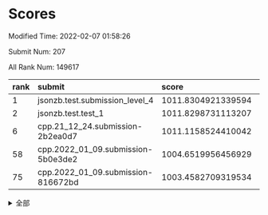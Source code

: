 # Scores

Modified Time: 2022-02-07 01:58:26

Submit Num: 207

All Rank Num: 149617

| rank |               submit               |       score        |       sigma        | pk_num |
| :--- | :--------------------------------- | :----------------- | :----------------- | :----- |
| 1    | jsonzb.test.submission_level_4     | 1011.8304921339594 | 0.7875294044768444 | 2893   |
| 2    | jsonzb.test.test_1                 | 1011.8298731113207 | 0.7921722477097313 | 2894   |
| 6    | cpp.21_12_24.submission-2b2ea0d7   | 1011.1158524410042 | 0.736928277769099  | 2894   |
| 58   | cpp.2022_01_09.submission-5b0e3de2 | 1004.6519956456929 | 0.7136661575284715 | 2892   |
| 75   | cpp.2022_01_09.submission-816672bd | 1003.4582709319534 | 0.7122930854533872 | 2889   |


<details>
<summary>全部</summary>

| rank |                 submit                 |       score        |       sigma        | pk_num |
| :--- | :------------------------------------- | :----------------- | :----------------- | :----- |
| 1    | jsonzb.test.submission_level_4         | 1011.8304921339594 | 0.7875294044768444 | 2893   |
| 2    | jsonzb.test.test_1                     | 1011.8298731113207 | 0.7921722477097313 | 2894   |
| 3    | gobigger.level_3.submission_level_3_21 | 1011.7188214643114 | 0.766491109100047  | 2891   |
| 4    | gobigger.level_3.submission_level_3_6  | 1011.2833794625241 | 0.7631326913926443 | 2890   |
| 5    | gobigger.level_3.submission_level_3_9  | 1011.1306550744173 | 0.7612598703811863 | 2892   |
| 6    | cpp.21_12_24.submission-2b2ea0d7       | 1011.1158524410042 | 0.736928277769099  | 2894   |
| 7    | gobigger.level_3.submission_level_3_4  | 1011.0224775036924 | 0.7452738149763722 | 2887   |
| 8    | gobigger.level_3.submission_level_3_23 | 1010.9425630277993 | 0.7880712659130502 | 2895   |
| 9    | gobigger.level_3.submission_level_3_30 | 1010.896624697371  | 0.7916297853467318 | 2889   |
| 10   | gobigger.level_3.submission_level_3_48 | 1010.8646420356887 | 0.7564004328052544 | 2888   |
| 11   | gobigger.level_3.submission_level_3_33 | 1010.7657068295049 | 0.7776928151413136 | 2892   |
| 12   | gobigger.level_3.submission_level_3_25 | 1010.7147005288465 | 0.7739480389935245 | 2895   |
| 13   | gobigger.level_3.submission_level_3_5  | 1010.6861718956433 | 0.7573856677684935 | 2888   |
| 14   | gobigger.level_3.submission_level_3_22 | 1010.6849579057669 | 0.7782494207988444 | 2894   |
| 15   | gobigger.level_3.submission_level_3_44 | 1010.6216755479071 | 0.7914976666176615 | 2892   |
| 16   | gobigger.level_3.submission_level_3_13 | 1010.5510195811206 | 0.7550131220459866 | 2893   |
| 17   | gobigger.level_3.submission_level_3_29 | 1010.3813778672693 | 0.7627641044833726 | 2886   |
| 18   | gobigger.level_3.submission_level_3_46 | 1010.3754491975009 | 0.7464669439071254 | 2895   |
| 19   | gobigger.level_3.submission_level_3_15 | 1010.3032896374921 | 0.7450433146967779 | 2886   |
| 20   | gobigger.level_3.submission_level_3_37 | 1010.2261233311995 | 0.7509083680613405 | 2891   |
| 21   | gobigger.level_3.submission_level_3_42 | 1010.1969276176976 | 0.7532794265002924 | 2897   |
| 22   | gobigger.level_3.submission_level_3_45 | 1010.1763648575691 | 0.746876938168997  | 2891   |
| 23   | gobigger.level_3.submission_level_3_39 | 1010.1648216205725 | 0.7774820902255117 | 2892   |
| 24   | gobigger.level_3.submission_level_3_35 | 1010.128912192874  | 0.7659807539770176 | 2886   |
| 25   | gobigger.level_3.submission_level_3_17 | 1010.1235505808726 | 0.7508776910917879 | 2893   |
| 26   | gobigger.level_3.submission_level_3_3  | 1010.0847296241142 | 0.7650507220690818 | 2894   |
| 27   | gobigger.level_3.submission_level_3_16 | 1010.0246708229962 | 0.7680169301467389 | 2890   |
| 28   | gobigger.level_3.submission_level_3_31 | 1010.014988307091  | 0.771188692703689  | 2895   |
| 29   | gobigger.level_3.submission_level_3_36 | 1009.9514759097793 | 0.759190611795716  | 2896   |
| 30   | gobigger.level_3.submission_level_3_2  | 1009.9309303845711 | 0.74748332833175   | 2893   |
| 31   | gobigger.level_3.submission_level_3_19 | 1009.8736269371979 | 0.7551457003001939 | 2892   |
| 32   | gobigger.level_3.submission_level_3_41 | 1009.734146405568  | 0.7540875365873805 | 2891   |
| 33   | gobigger.level_3.submission_level_3_38 | 1009.7108671921432 | 0.7728911879475294 | 2889   |
| 34   | gobigger.level_3.submission_level_3_40 | 1009.7076127064506 | 0.7545631261819592 | 2896   |
| 35   | gobigger.level_3.submission_level_3_8  | 1009.6902109283734 | 0.7625335770138362 | 2893   |
| 36   | gobigger.level_3.submission_level_3_32 | 1009.6203071768123 | 0.7542209626412375 | 2893   |
| 37   | gobigger.level_3.submission_level_3_18 | 1009.6175787566855 | 0.7516855029511189 | 2897   |
| 38   | gobigger.level_3.submission_level_3_12 | 1009.4937436771031 | 0.7444877076430447 | 2888   |
| 39   | gobigger.level_3.submission_level_3_7  | 1009.4619091845191 | 0.7490236537256301 | 2889   |
| 40   | gobigger.level_3.submission_level_3_28 | 1009.3899411343393 | 0.7575159552222718 | 2889   |
| 41   | gobigger.level_3.submission_level_3_49 | 1009.2843083356919 | 0.7601171567431997 | 2889   |
| 42   | gobigger.level_3.submission_level_3_43 | 1009.2690137654216 | 0.7475516792174086 | 2893   |
| 43   | gobigger.level_3.submission_level_3_0  | 1009.1383383370056 | 0.7466594072264995 | 2892   |
| 44   | gobigger.level_3.submission_level_3_27 | 1009.109724274998  | 0.7494069169699277 | 2893   |
| 45   | gobigger.level_3.submission_level_3_47 | 1009.085582770216  | 0.7450703191026217 | 2892   |
| 46   | gobigger.level_3.submission_level_3_1  | 1008.9421497333412 | 0.7470189538807098 | 2891   |
| 47   | gobigger.level_3.submission_level_3_11 | 1008.8938784594454 | 0.746928713431736  | 2887   |
| 48   | gobigger.level_3.submission_level_3_14 | 1008.8721342971551 | 0.7356222932422263 | 2888   |
| 49   | gobigger.level_3.submission_level_3_24 | 1008.7508411356446 | 0.7900692494438123 | 2893   |
| 50   | gobigger.level_3.submission_level_3_26 | 1008.5498777521318 | 0.7234907167927164 | 2892   |
| 51   | gobigger.level_3.submission_level_3_34 | 1008.5188917329996 | 0.7433503968963403 | 2899   |
| 52   | gobigger.level_3.submission_level_3_10 | 1008.4150772216706 | 0.7277740983318236 | 2891   |
| 53   | gobigger.level_3.submission_level_3_20 | 1007.9240644826142 | 0.7442156818645219 | 2889   |
| 54   | gobigger.level_1.submission_level_1_32 | 1005.0917311105276 | 0.7206536990409196 | 2890   |
| 55   | gobigger.level_1.submission_level_1_41 | 1004.9688624903328 | 0.7098125368009874 | 2892   |
| 56   | gobigger.level_1.submission_level_1_23 | 1004.8069134460644 | 0.7196468655173456 | 2891   |
| 57   | gobigger.level_1.submission_level_1_39 | 1004.7775599104026 | 0.7275667396320901 | 2888   |
| 58   | cpp.2022_01_09.submission-5b0e3de2     | 1004.6519956456929 | 0.7136661575284715 | 2892   |
| 59   | gobigger.level_1.submission_level_1_42 | 1004.6432733549544 | 0.7273460289622551 | 2891   |
| 60   | gobigger.level_1.submission_level_1_8  | 1004.5603559287855 | 0.7190903740177907 | 2891   |
| 61   | gobigger.level_1.submission_level_1_21 | 1004.5374413716565 | 0.7256811350095497 | 2889   |
| 62   | gobigger.level_1.submission_level_1_15 | 1004.2623159461788 | 0.7212321204216819 | 2894   |
| 63   | gobigger.level_1.submission_level_1_10 | 1004.0551452155464 | 0.7217609005910007 | 2887   |
| 64   | gobigger.level_1.submission_level_1_40 | 1004.0541396260247 | 0.7035106909947159 | 2894   |
| 65   | gobigger.level_1.submission_level_1_49 | 1004.017876774953  | 0.7066107491785737 | 2895   |
| 66   | gobigger.level_1.submission_level_1_12 | 1004.0137129464979 | 0.7059376240781206 | 2887   |
| 67   | gobigger.level_1.submission_level_1_25 | 1003.8674886295686 | 0.7235665987563366 | 2889   |
| 68   | gobigger.level_1.submission_level_1_18 | 1003.7951536777156 | 0.7182661274523906 | 2891   |
| 69   | gobigger.level_1.submission_level_1_1  | 1003.7215977960215 | 0.7191763263028181 | 2893   |
| 70   | gobigger.level_1.submission_level_1_33 | 1003.6781677601676 | 0.7160777721125541 | 2900   |
| 71   | gobigger.level_1.submission_level_1_34 | 1003.6722974056906 | 0.7147516222994273 | 2890   |
| 72   | gobigger.level_1.submission_level_1_17 | 1003.6191122401434 | 0.7188854330178464 | 2892   |
| 73   | gobigger.level_1.submission_level_1_20 | 1003.5372426249244 | 0.7243435442901688 | 2889   |
| 74   | gobigger.level_1.submission_level_1_16 | 1003.4655259992074 | 0.7101401826414737 | 2894   |
| 75   | cpp.2022_01_09.submission-816672bd     | 1003.4582709319534 | 0.7122930854533872 | 2889   |
| 76   | gobigger.level_1.submission_level_1_44 | 1003.4497278634014 | 0.711112529486238  | 2889   |
| 77   | gobigger.level_1.submission_level_1_35 | 1003.4486860666013 | 0.7093272431123583 | 2892   |
| 78   | gobigger.level_1.submission_level_1_47 | 1003.4367264146239 | 0.7173953177518511 | 2889   |
| 79   | gobigger.level_1.submission_level_1_43 | 1003.4083956404769 | 0.7104463946478313 | 2891   |
| 80   | gobigger.level_1.submission_level_1_14 | 1003.3647431851796 | 0.7193572204727037 | 2892   |
| 81   | gobigger.level_1.submission_level_1_28 | 1003.3318776100303 | 0.7060373046009766 | 2889   |
| 82   | gobigger.level_1.submission_level_1_29 | 1003.2619755637493 | 0.7149864473598859 | 2887   |
| 83   | gobigger.level_1.submission_level_1_13 | 1003.216899516199  | 0.7184060806702939 | 2894   |
| 84   | gobigger.level_1.submission_level_1_24 | 1003.1885366645155 | 0.7161032105889541 | 2892   |
| 85   | gobigger.level_1.submission_level_1_27 | 1003.1344979397857 | 0.7252914468525999 | 2890   |
| 86   | gobigger.level_1.submission_level_1_31 | 1003.119721038545  | 0.7202667592243173 | 2890   |
| 87   | gobigger.level_1.submission_level_1_7  | 1003.1168066094019 | 0.7049529078320887 | 2887   |
| 88   | gobigger.level_1.submission_level_1_3  | 1003.1092867820604 | 0.7203027807733225 | 2893   |
| 89   | gobigger.level_1.submission_level_1_22 | 1003.1089910328203 | 0.7163504224922008 | 2893   |
| 90   | gobigger.level_1.submission_level_1_30 | 1003.0571824793655 | 0.7178870858016626 | 2892   |
| 91   | gobigger.level_1.submission_level_1_46 | 1002.9995458410834 | 0.7110929993746564 | 2892   |
| 92   | gobigger.level_1.submission_level_1_9  | 1002.9370836084263 | 0.7065286538700222 | 2887   |
| 93   | gobigger.level_1.submission_level_1_2  | 1002.764523497732  | 0.71255223673334   | 2888   |
| 94   | gobigger.level_1.submission_level_1_37 | 1002.6877497605084 | 0.7095485215632238 | 2887   |
| 95   | gobigger.level_1.submission_level_1_19 | 1002.563444385328  | 0.7189115025497257 | 2890   |
| 96   | gobigger.level_1.submission_level_1_6  | 1002.2590364568292 | 0.7144573727117374 | 2891   |
| 97   | gobigger.level_1.submission_level_1_36 | 1002.2494590543884 | 0.7045411467676655 | 2892   |
| 98   | gobigger.level_1.submission_level_1_38 | 1002.2297343705192 | 0.7061476834392467 | 2892   |
| 99   | gobigger.level_1.submission_level_1_26 | 1002.2174890037464 | 0.7142581250404222 | 2891   |
| 100  | gobigger.level_1.submission_level_1_11 | 1002.0123350058163 | 0.7175223520539467 | 2893   |
| 101  | gobigger.level_1.submission_level_1_45 | 1001.9173976801394 | 0.708565418541687  | 2886   |
| 102  | gobigger.level_1.submission_level_1_0  | 1001.9171832433956 | 0.7218339836221978 | 2893   |
| 103  | gobigger.level_1.submission_level_1_4  | 1001.9129898541194 | 0.7076674644640955 | 2891   |
| 104  | gobigger.level_1.submission_level_1_48 | 1001.8929076928366 | 0.7135982247739312 | 2888   |
| 105  | gobigger.level_1.submission_level_1_5  | 1001.3404310851317 | 0.7155491257315707 | 2881   |
| 106  | gobigger.random.submission_random_6    | 997.6474070461769  | 0.708116857587898  | 2892   |
| 107  | gobigger.random.submission_random_25   | 997.6122868943465  | 0.6929124954304086 | 2894   |
| 108  | gobigger.random.submission_random_32   | 997.273966087205   | 0.7150568629415239 | 2890   |
| 109  | gobigger.random.submission_random_16   | 997.0608865709808  | 0.7122142899189889 | 2887   |
| 110  | gobigger.random.submission_random_31   | 996.9416948968848  | 0.7225169108553738 | 2891   |
| 111  | gobigger.random.submission_random_41   | 996.8407466376377  | 0.7073481560741025 | 2891   |
| 112  | gobigger.random.submission_random_8    | 996.8285434389717  | 0.6983435723359886 | 2889   |
| 113  | gobigger.random.submission_random_24   | 996.6690279667317  | 0.7063961920326502 | 2895   |
| 114  | gobigger.random.submission_random_38   | 996.4666861734469  | 0.722968913330606  | 2893   |
| 115  | gobigger.random.submission_random_44   | 996.4304958574024  | 0.7028612605345567 | 2889   |
| 116  | gobigger.random.submission_random_48   | 996.4278445716473  | 0.7103809482873841 | 2893   |
| 117  | gobigger.random.submission_random_20   | 996.3418079699383  | 0.7145441661311325 | 2887   |
| 118  | gobigger.random.submission_random_18   | 996.3293196538121  | 0.7132804330000703 | 2891   |
| 119  | gobigger.random.submission_random_39   | 996.3008205798103  | 0.7101061889071777 | 2890   |
| 120  | gobigger.random.submission_random_12   | 996.2358831542116  | 0.7291158352212627 | 2896   |
| 121  | gobigger.random.submission_random_23   | 996.1900316181601  | 0.7168362901056933 | 2892   |
| 122  | gobigger.random.submission_random_1    | 996.1866729049946  | 0.6957750767640337 | 2891   |
| 123  | gobigger.random.submission_random_13   | 996.1582456384969  | 0.7087713330628859 | 2888   |
| 124  | gobigger.random.submission_random_49   | 996.133323154553   | 0.7076735212426375 | 2899   |
| 125  | gobigger.random.submission_random_17   | 996.100231510548   | 0.7081827361942681 | 2885   |
| 126  | gobigger.random.submission_random_40   | 996.068506319957   | 0.7171618228970916 | 2894   |
| 127  | gobigger.random.submission_random_30   | 996.0389452916344  | 0.7202858216973949 | 2898   |
| 128  | gobigger.random.submission_random_14   | 996.0084602296155  | 0.7042132043902756 | 2886   |
| 129  | gobigger.random.submission_random_47   | 995.9870571229004  | 0.7074474191197937 | 2894   |
| 130  | gobigger.random.submission_random_22   | 995.9608946896319  | 0.7186372638309187 | 2894   |
| 131  | gobigger.random.submission_random_29   | 995.9129142820544  | 0.7123228078929513 | 2897   |
| 132  | gobigger.random.submission_random_27   | 995.9126443554984  | 0.6978474245213611 | 2894   |
| 133  | gobigger.random.submission_random_21   | 995.9046552921004  | 0.7112260667802425 | 2888   |
| 134  | gobigger.random.submission_random_19   | 995.8533102716494  | 0.700081996893039  | 2893   |
| 135  | gobigger.random.submission_random_11   | 995.7696200872513  | 0.7208586689774257 | 2892   |
| 136  | gobigger.random.submission_random_4    | 995.7635443905608  | 0.7054123837152877 | 2887   |
| 137  | gobigger.random.submission_random_33   | 995.7593678099529  | 0.7319332562084003 | 2896   |
| 138  | gobigger.random.submission_random_45   | 995.7493762375912  | 0.7035091368115054 | 2887   |
| 139  | gobigger.random.submission_random_43   | 995.6181998950843  | 0.7150786993727268 | 2888   |
| 140  | gobigger.random.submission_random_36   | 995.5990722479174  | 0.7151799450230889 | 2894   |
| 141  | gobigger.random.submission_random_0    | 995.5828980396761  | 0.7036900657306965 | 2889   |
| 142  | gobigger.random.submission_random_28   | 995.5828278374412  | 0.7208645849556601 | 2889   |
| 143  | gobigger.random.submission_random_37   | 995.541714203021   | 0.7164768829914026 | 2893   |
| 144  | gobigger.random.submission_random_42   | 995.5155958439668  | 0.7007611103103942 | 2892   |
| 145  | gobigger.random.submission_random_9    | 995.4539240188875  | 0.7193338450900105 | 2887   |
| 146  | gobigger.random.submission_random_35   | 995.4450294936076  | 0.7074096476497461 | 2888   |
| 147  | gobigger.random.submission_random_7    | 995.4382594328465  | 0.7019429240243032 | 2893   |
| 148  | gobigger.random.submission_random_46   | 995.3743268328066  | 0.7167501368647398 | 2889   |
| 149  | gobigger.random.submission_random_26   | 995.2426958076263  | 0.7148083363410498 | 2891   |
| 150  | gobigger.random.submission_random_34   | 995.1469470617393  | 0.719414630886777  | 2894   |
| 151  | gobigger.level_2.submission_level_2_37 | 995.0754749219641  | 0.722930033756053  | 2896   |
| 152  | gobigger.random.submission_random_3    | 994.9758057275202  | 0.7155663482738308 | 2892   |
| 153  | gobigger.random.submission_random_2    | 994.8179022118076  | 0.7162379565835357 | 2893   |
| 154  | gobigger.random.submission_random_5    | 994.6449246790046  | 0.7104386080405625 | 2892   |
| 155  | gobigger.level_2.submission_level_2_49 | 994.6050861982993  | 0.739650313170947  | 2890   |
| 156  | gobigger.random.submission_random_10   | 994.4920950558528  | 0.7255242512590746 | 2894   |
| 157  | gobigger.level_2.submission_level_2_41 | 994.3556973676481  | 0.7264219069725006 | 2890   |
| 158  | gobigger.random.submission_random_15   | 994.2159386976697  | 0.7173965865005562 | 2887   |
| 159  | gobigger.level_2.submission_level_2_19 | 993.9289163829715  | 0.7426461594458997 | 2888   |
| 160  | gobigger.level_2.submission_level_2_21 | 993.8681260408755  | 0.7340167446933888 | 2893   |
| 161  | gobigger.level_2.submission_level_2_42 | 993.530437131706   | 0.7356283368741131 | 2890   |
| 162  | gobigger.level_2.submission_level_2_1  | 993.5104436264425  | 0.7356592543315447 | 2897   |
| 163  | gobigger.level_2.submission_level_2_9  | 993.2940847243528  | 0.7327066467487418 | 2889   |
| 164  | gobigger.level_2.submission_level_2_39 | 993.2492894314653  | 0.7515743733036477 | 2892   |
| 165  | gobigger.level_2.submission_level_2_38 | 993.2224369697759  | 0.7443995149804218 | 2893   |
| 166  | gobigger.level_2.submission_level_2_25 | 993.0411005962618  | 0.7315745841770469 | 2891   |
| 167  | gobigger.level_2.submission_level_2_23 | 993.0286904281195  | 0.7312233398531819 | 2891   |
| 168  | gobigger.level_2.submission_level_2_16 | 992.7343523539121  | 0.7281284407373697 | 2882   |
| 169  | gobigger.level_2.submission_level_2_47 | 992.6481106989232  | 0.7364811339969151 | 2890   |
| 170  | gobigger.level_2.submission_level_2_36 | 992.5431779955359  | 0.7478994450085044 | 2885   |
| 171  | gobigger.level_2.submission_level_2_6  | 992.5165965635384  | 0.7309584126079304 | 2892   |
| 172  | gobigger.level_2.submission_level_2_44 | 992.4922390838888  | 0.7407802067944933 | 2891   |
| 173  | gobigger.level_2.submission_level_2_4  | 992.475728055031   | 0.7332378006026713 | 2891   |
| 174  | gobigger.level_2.submission_level_2_0  | 992.451658988787   | 0.7352696422971985 | 2891   |
| 175  | gobigger.level_2.submission_level_2_33 | 992.4034407967745  | 0.7413430636238137 | 2891   |
| 176  | gobigger.level_2.submission_level_2_13 | 992.2834001447951  | 0.7320324745100151 | 2891   |
| 177  | gobigger.level_2.submission_level_2_12 | 992.2424689709208  | 0.7418682942792121 | 2894   |
| 178  | gobigger.level_2.submission_level_2_48 | 992.1550010965075  | 0.7411828779759118 | 2891   |
| 179  | gobigger.level_2.submission_level_2_40 | 992.0686416723422  | 0.7380364402396017 | 2895   |
| 180  | gobigger.level_2.submission_level_2_18 | 992.016797711409   | 0.7442462895385519 | 2889   |
| 181  | gobigger.level_2.submission_level_2_14 | 991.981609435873   | 0.7435622557696006 | 2894   |
| 182  | gobigger.level_2.submission_level_2_31 | 991.9350573249374  | 0.7438154685921718 | 2888   |
| 183  | gobigger.level_2.submission_level_2_24 | 991.7512416533231  | 0.752551864944578  | 2889   |
| 184  | gobigger.level_2.submission_level_2_26 | 991.720506579942   | 0.7502950143823724 | 2890   |
| 185  | gobigger.level_2.submission_level_2_10 | 991.5719370260256  | 0.7567887855133729 | 2889   |
| 186  | gobigger.level_2.submission_level_2_29 | 991.4172088228637  | 0.7493360349898266 | 2891   |
| 187  | gobigger.level_2.submission_level_2_8  | 991.4052265954884  | 0.7677032040525384 | 2891   |
| 188  | gobigger.level_2.submission_level_2_43 | 991.4006862649936  | 0.7498396931297676 | 2890   |
| 189  | gobigger.level_2.submission_level_2_11 | 991.3928757139907  | 0.7483581646076026 | 2891   |
| 190  | gobigger.level_2.submission_level_2_32 | 991.3629297277723  | 0.7528663790180145 | 2891   |
| 191  | gobigger.level_2.submission_level_2_27 | 991.2964038744412  | 0.7374218384808313 | 2893   |
| 192  | gobigger.level_2.submission_level_2_20 | 991.2757208227625  | 0.7394984920932965 | 2891   |
| 193  | gobigger.level_2.submission_level_2_34 | 991.1735004915105  | 0.7532179531526728 | 2891   |
| 194  | gobigger.level_2.submission_level_2_5  | 991.1601368459632  | 0.7572801098896088 | 2888   |
| 195  | gobigger.level_2.submission_level_2_7  | 991.1468694783491  | 0.7510510155658623 | 2898   |
| 196  | gobigger.level_2.submission_level_2_30 | 991.1421222196777  | 0.7638698945520865 | 2889   |
| 197  | gobigger.level_2.submission_level_2_17 | 990.9799759841321  | 0.7698050272147238 | 2892   |
| 198  | gobigger.level_2.submission_level_2_45 | 990.9687688489797  | 0.7567625740262397 | 2889   |
| 199  | gobigger.level_2.submission_level_2_46 | 990.9398793393042  | 0.7610633204719766 | 2888   |
| 200  | gobigger.level_2.submission_level_2_28 | 990.8475942188402  | 0.7609743119990233 | 2890   |
| 201  | gobigger.level_2.submission_level_2_3  | 990.5812338109012  | 0.7673942030767796 | 2889   |
| 202  | gobigger.level_2.submission_level_2_2  | 990.4230335753548  | 0.7508565545380872 | 2895   |
| 203  | gobigger.level_2.submission_level_2_15 | 990.4103646762476  | 0.757393510877446  | 2893   |
| 204  | gobigger.level_2.submission_level_2_35 | 990.4057440719472  | 0.7730063474113378 | 2896   |
| 205  | gobigger.level_2.submission_level_2_22 | 990.1134239653744  | 0.778251131784495  | 2896   |
| 206  | gobigger.none.submission_none_0        | 975.0568079878598  | 1.5213856655082934 | 2886   |
| 207  | gobigger.none.submission_none_1        | 974.3056167104784  | 1.6741133387077909 | 2894   |

</details>